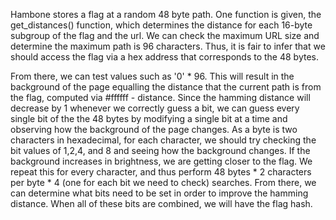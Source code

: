 Hambone stores a flag at a random 48 byte path. One function is given, the get_distances() function, which determines the distance for each 16-byte subgroup of the flag and the url. We can check the maximum URL size and determine the maximum path is 96 characters. Thus, it is fair to infer that we should access the flag via a hex address that corresponds to the 48 bytes. 

From there, we can test values such as '0' * 96. This will result in the background of the page equalling the distance that the current path is from the flag, computed via #ffffff - distance. Since the hamming distance will decrease by 1 whenever we correctly guess a bit, we can guess every single bit of the the 48 bytes by modifying a single bit at a time and observing how the background of the page changes. As a byte is two characters in hexadecimal, for each character, we should try checking the bit values of 1,2,4, and 8 and seeing how the background changes. If the background increases in brightness, we are getting closer to the flag. We repeat this for every character, and thus perform 48 bytes * 2 characters per byte * 4 (one for each bit we need to check) searches. From there, we can determine what bits need to be set in order to improve the hamming distance. When all of these bits are combined, we will have the flag hash.